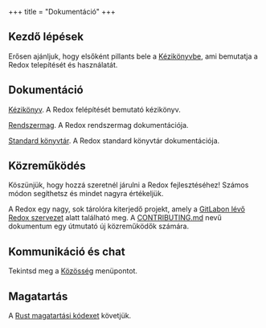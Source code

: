 +++
title = "Dokumentáció"
+++

## Kezdő lépések

Erősen ajánljuk, hogy elsőként pillants bele a [Kézikönyvbe](https://doc.redox-os.org/book/), ami bemutatja a Redox telepítését és használatát.

## Dokumentáció

[Kézikönyv](https://doc.redox-os.org/book/). A Redox felépítését bemutató kézikönyv.

[Rendszermag](https://doc.redox-os.org/kernel/kernel/). A Redox rendszermag dokumentációja.

[Standard könyvtár](https://doc.redox-os.org/std/std/). A Redox standard könyvtár dokumentációja.

## Közreműködés

Köszünjük, hogy hozzá szeretnél járulni a Redox fejlesztéséhez!
Számos módon segíthetsz és mindet nagyra értékeljük.

A Redox egy nagy, sok tárolóra kiterjedő projekt, amely a [GitLabon lévő Redox szervezet](https://gitlab.redox-os.org/redox-os) alatt található meg. A [CONTRIBUTING.md](https://gitlab.redox-os.org/redox-os/redox/blob/master/CONTRIBUTING.md) nevű dokumentum egy útmutató új közreműködők számára.

## Kommunikáció és chat

Tekintsd meg a [Közösség](/community/) menüpontot.

## Magatartás

A [Rust magatartási kódexet](https://www.rust-lang.org/policies/code-of-conduct) követjük.
